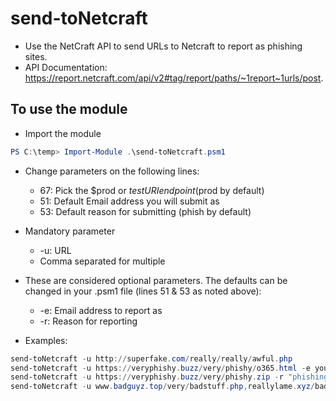 # send-toNetcraft

- Use the NetCraft API to send URLs to Netcraft to report as phishing sites.
- API Documentation: https://report.netcraft.com/api/v2#tag/report/paths/~1report~1urls/post.

## To use the module

- Import the module

```PowerShell
PS C:\temp> Import-Module .\send-toNetcraft.psm1
```

- Change parameters on the following lines:  
  - 67: Pick the $prod or $test URI endpoint ($prod by default)
  - 51: Default Email address you will submit as
  - 53: Default reason for submitting (phish by default)

- Mandatory parameter
  - -u: URL
  - Comma separated for multiple
- These are considered optional parameters. The defaults can be changed in your .psm1 file (lines 51 & 53 as noted above):
  - -e: Email address to report as
  - -r: Reason for reporting  
- Examples:

```PowerShell
send-toNetcraft -u http://superfake.com/really/really/awful.php  
send-toNetcraft -u https://veryphishy.buzz/very/phishy/o365.html -e you@your.com -r phishing  
send-toNetcraft -u https://veryphishy.buzz/very/phishy.zip -r "phishing kit"
send-toNetcraft -u www.badguyz.top/very/badstuff.php,reallylame.xyz/badstuff.asp
```
